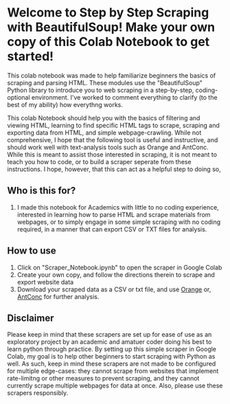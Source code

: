 # Welcome to Step by Step Scraping with BeautifulSoup! Make your own copy of this Colab Notebook to get started!

This colab notebook was made to help familiarize beginners the basics of scraping and parsing HTML. These modules use the "BeautifulSoup" Python library to introduce you to web scraping in a step-by-step, coding-optional environment. I've worked to comment everything to clarify (to the best of my ability) how everythng works.

This colab Notebook should help you with the basics of filtering and viewing HTML, learning to find specific HTML tags to scrape, scraping and exporting data from HTML, and simple webpage-crawling. While not comprehensive, I hope that the following tool is useful and instructive, and should work well with text-analysis tools such as Orange and AntConc. While this is meant to assist those interested in scraping, it is not meant to teach you how to code, or to build a scraper seperate from these instructions. I hope, however, that this can act as a helpful step to doing so,


## Who is this for?
1. I made this notebook for Academics with little to no coding experience, interested in learning how to parse HTML and scrape materials from webpages, or to simply engage in some simple scraping with no coding required, in a manner that can export CSV or TXT files for analysis.

## How to use
1. Click on "Scraper_Notebook.ipynb" to open the scraper in Google Colab
2. Create your own copy, and follow the directions therein to scrape and export website data
3. Download your scraped data as a CSV or txt file, and use [Orange](https://orangedatamining.com/) or, [AntConc](https://www.laurenceanthony.net/software/antconc/) for further analysis.


## Disclaimer

Please keep in mind that these scrapers are set up for ease of use as an exploratory project by an academic and amatuer coder doing his best to learn python through practice. By setting up this simple scraper in Google Colab, my goal is to help other beginners to start scraping with Python as well. As such, keep in mind these scrapers are not made to be configured for multiple edge-cases: they cannot scrape from websites that implement rate-limitng or other measures to prevent scraping, and they cannot currently scrape multiple webpages for data at once. Also, please use these scrapers responsibly.
